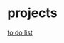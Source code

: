 # projects

<a href="https://johnealves.github.io/projects/to-do-list/" target="_blank">to do list</a>
